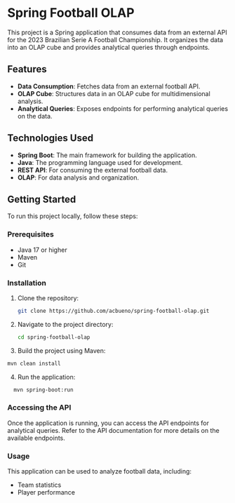 # Spring Football OLAP

This project is a Spring application that consumes data from an external API for the 2023 Brazilian Serie A Football Championship. It organizes the data into an OLAP cube and provides analytical queries through endpoints.

## Features

- **Data Consumption**: Fetches data from an external football API.
- **OLAP Cube**: Structures data in an OLAP cube for multidimensional analysis.
- **Analytical Queries**: Exposes endpoints for performing analytical queries on the data.

## Technologies Used

- **Spring Boot**: The main framework for building the application.
- **Java**: The programming language used for development.
- **REST API**: For consuming the external football data.
- **OLAP**: For data analysis and organization.

## Getting Started

To run this project locally, follow these steps:

### Prerequisites

- Java 17 or higher
- Maven
- Git

### Installation

1. Clone the repository:
   ```bash
   git clone https://github.com/acbueno/spring-football-olap.git
   ```

2. Navigate to the project directory:
   ```bash
   cd spring-football-olap
   ```
3. Build the project using Maven:
 ```bash
mvn clean install
 ```
4. Run the application:
 ```bash
   mvn spring-boot:run
 ```

### Accessing the API
Once the application is running, you can access the API endpoints for analytical queries. Refer to the API documentation for more details on the available endpoints.

### Usage
This application can be used to analyze football data, including:

- Team statistics
- Player performance

